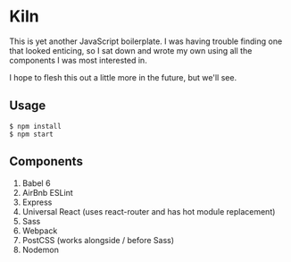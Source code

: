 # Kiln

This is yet another JavaScript boilerplate. I was having trouble finding one that looked enticing, so I sat down and wrote my own using all the components I was most interested in.

I hope to flesh this out a little more in the future, but we'll see.

## Usage

```
$ npm install
$ npm start
```

## Components

1. Babel 6
2. AirBnb ESLint
3. Express
4. Universal React (uses react-router and has hot module replacement)
5. Sass
6. Webpack
8. PostCSS (works alongside / before Sass)
11. Nodemon
